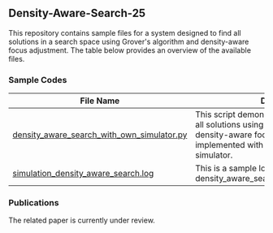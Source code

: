 ## Density-Aware-Search-25
This repository contains sample files for a system designed to find all solutions in a search space using Grover's algorithm and density-aware focus adjustment. The table below provides an overview of the available files.

### Sample Codes
|     File Name       |     Description                               |
| ------------------- | --------------------------------------------- |
| [density_aware_search_with_own_simulator.py](https://github.com/sihyunglee26/Density-Aware-Search-25/blob/main/density_aware_search_with_own_simulator.py) | This script demonstrates methods for finding all solutions using Grover's algorithm and density-aware focus adjustment, implemented with a custom, streamlined simulator. |
| [simulation_density_aware_search.log](https://github.com/sihyunglee26/Density-Aware-Search-25/blob/main/simulation_density_aware_search.log) | This is a sample log file generated by density_aware_search_with_own_simulator.py. |

### Publications
The related paper is currently under review.
